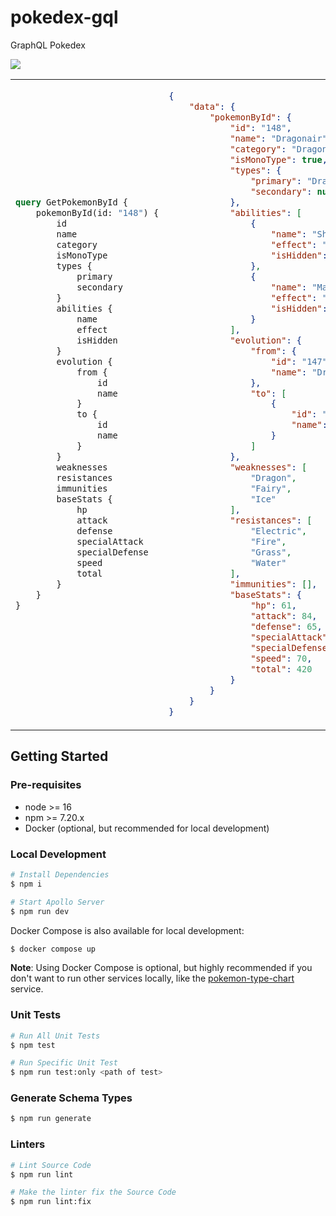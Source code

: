 # pokedex-gql

GraphQL Pokedex

![](https://lucid.app/publicSegments/view/6c8b3481-36a2-4b71-b7da-4fd4efc6be11/image.png)

<table>
<tr>
<td>


```graphql
query GetPokemonById {
    pokemonById(id: "148") {
        id
        name
        category
        isMonoType
        types {
            primary
            secondary
        }
        abilities {
            name
            effect
            isHidden
        }
        evolution {
            from {
                id
                name
            }
            to {
                id
                name
            }
        }
        weaknesses
        resistances
        immunities
        baseStats {
            hp
            attack
            defense
            specialAttack
            specialDefense
            speed
            total
        }
    }
}
```
</td>
<td>


```json
{
    "data": {
        "pokemonById": {
            "id": "148",
            "name": "Dragonair",
            "category": "Dragon",
            "isMonoType": true,
            "types": {
                "primary": "Dragon",
                "secondary": null
            },
            "abilities": [
                {
                    "name": "Shed Skin",
                    "effect": "Heals the body by shedding.",
                    "isHidden": false
                },
                {
                    "name": "Marvel Scale",
                    "effect": "Ups DEFENSE if suffering.",
                    "isHidden": true
                }
            ],
            "evolution": {
                "from": {
                    "id": "147",
                    "name": "Dratini"
                },
                "to": [
                    {
                        "id": "149",
                        "name": "Dragonite"
                    }
                ]
            },
            "weaknesses": [
                "Dragon",
                "Fairy",
                "Ice"
            ],
            "resistances": [
                "Electric",
                "Fire",
                "Grass",
                "Water"
            ],
            "immunities": [],
            "baseStats": {
                "hp": 61,
                "attack": 84,
                "defense": 65,
                "specialAttack": 70,
                "specialDefense": 70,
                "speed": 70,
                "total": 420
            }
        }
    }
}
```
</td>
</tr>
</table>

## Getting Started

### Pre-requisites

- node >= 16
- npm >= 7.20.x
- Docker (optional, but recommended for local development)

### Local Development

```bash
# Install Dependencies
$ npm i

# Start Apollo Server
$ npm run dev
```

Docker Compose is also available for local development:

```bash
$ docker compose up
```

__Note__: Using Docker Compose is optional, but highly recommended if  you don't want to run other services locally, like the [pokemon-type-chart](https://github.com/michaelmaysonet74/pokemon-type-chart) service.

### Unit Tests

```bash
# Run All Unit Tests
$ npm test

# Run Specific Unit Test
$ npm run test:only <path of test>
```

### Generate Schema Types

```bash
$ npm run generate
```

### Linters

```bash
# Lint Source Code
$ npm run lint

# Make the linter fix the Source Code
$ npm run lint:fix
```
